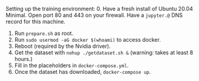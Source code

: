 Setting up the training environment:
0. Have a fresh install of Ubuntu 20.04 Minimal. Open port 80 and 443 on your firewall. Have a `jupyter.@` DNS record for this machine.
1. Run `prepare.sh` as root.
2. Run `sudo usermod -aG docker $(whoami)` to access docker.
3. Reboot (required by the Nvidia driver).
4. Get the dataset with `nohup ./getdataset.sh &` (warning: takes at least 8 hours.)
5. Fill in the placeholders in `docker-compose.yml`.
6. Once the dataset has downloaded, `docker-compose up`.